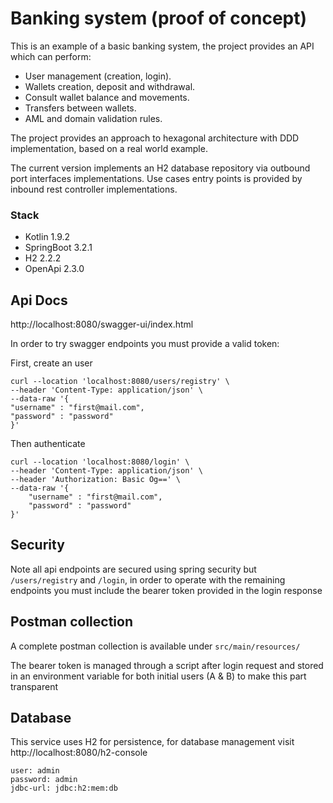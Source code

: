 # Banking system (proof of concept)
This is an example of a basic banking system, the project provides an API which can perform:
- User management (creation, login).
- Wallets creation, deposit and withdrawal.
- Consult wallet balance and movements.
- Transfers between wallets.
- AML and domain validation rules.

The project provides an approach to hexagonal architecture with DDD implementation, based on a real world example. 

The current version implements an H2 database repository via outbound port interfaces implementations. Use cases entry points is provided by inbound rest controller implementations. 
### Stack 
- Kotlin 1.9.2
- SpringBoot 3.2.1
- H2 2.2.2
- OpenApi 2.3.0 
## Api Docs

http://localhost:8080/swagger-ui/index.html

In order to try swagger endpoints you must provide a valid token: 

First, create an user
```
curl --location 'localhost:8080/users/registry' \
--header 'Content-Type: application/json' \
--data-raw '{
"username" : "first@mail.com",
"password" : "password"
}'
```
Then authenticate
```
curl --location 'localhost:8080/login' \
--header 'Content-Type: application/json' \
--header 'Authorization: Basic Og==' \
--data-raw '{
    "username" : "first@mail.com", 
    "password" : "password"
}'
```
## Security
Note all api endpoints are secured using spring security but `/users/registry` and `/login`, in order to operate with the remaining endpoints you must include the bearer token provided in the login response

## Postman collection
A complete postman collection is available under `src/main/resources/` 

The bearer token is managed through a script after login request and stored in an environment variable for both initial users (A & B) to make this part transparent 

## Database
This service uses H2 for persistence, for database management visit http://localhost:8080/h2-console
```
user: admin
password: admin 
jdbc-url: jdbc:h2:mem:db
```
